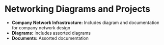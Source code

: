 # Networking Diagrams and Projects

* **Company Network Infrastructure:** Includes diagram and documentation for company network design
* **Diagrams:** Includes assorted diagrams
* **Documents:** Assorted documentation
